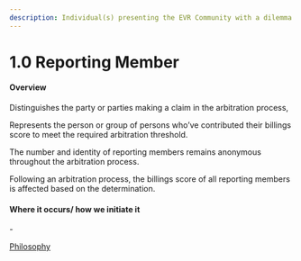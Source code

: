 ```yaml
---
description: Individual(s) presenting the EVR Community with a dilemma
---
```


# 1.0 Reporting Member

#### Overview

Distinguishes the party or parties making a claim in the arbitration process,

Represents the person or group of persons who’ve contributed their billings score to meet the required arbitration threshold.

The number and identity of reporting members remains anonymous throughout the arbitration process.

Following an arbitration process, the billings score of all reporting members is affected based on the determination.

#### Where it occurs/ how we initiate it

\-

[Philosophy](../white-paper/community-governance-structure/1.0-reporting-member.md)
